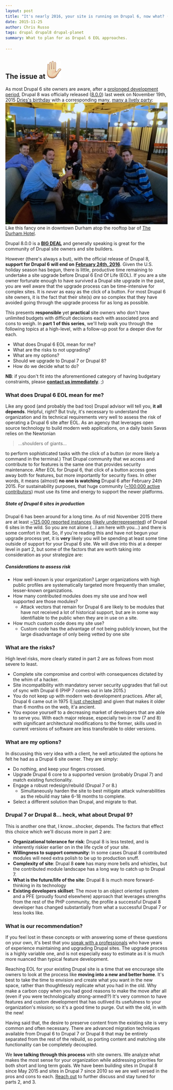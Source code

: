 ```yaml
---
layout: post
title: "It's nearly 2016, your site is running on Drupal 6, now what? (Part 1)"
date: 2015-11-25
author: Chris Russo
tags: drupal drupal8 drupal-planet 
summary: What to plan for as Drupal 6 EOL approaches.

---
```


## The issue at <img src="/assets/img/hand.png" alt="hand">

As most Drupal 6 site owners are aware, after a [prolonged development period](https://www.drupal.org/core/dev-cycle), Drupal 8 was officially released ([8.0.0]((https://www.drupal.org/node/2619030))) last week on November 19th, 2015
[Dries's birthday](https://en.wikipedia.org/wiki/Dries_Buytaert) with a corresponding many, [many a lively party](https://twitter.com/hashtag/Celebr8D8?src=hash): 
<img src="/assets/img/celebr8d8.jpg" alt="Drupal 8 celebration #celebr8d8">
<span class="caption">Like this fancy one in downtown Durham atop the rooftop bar of [The Durham Hotel](http://thedurham.com/).</span> 

Drupal 8.0.0 is a [**BIG DEAL**](http://celebratedrupal8.com/) and generally speaking is great for the community of Drupal site owners and site builders.

However (there's always a but), with the official release of Drupal 8, 
**support for Drupal 6 will end on** [**February 24th, 2016**](https://www.drupal.org/drupal-6-eol). Given the U.S. holiday 
season has begun, there is little, productive time remaining to undertake a site upgrade before Drupal 6 End Of Life (EOL). If you are a site owner fortunate enough to have survived a Drupal site
upgrade in the past, you are well aware that the upgrade process can be time-intensive for complex sites. It is _never_ as easy as the click of a button. For most Drupal 6 site owners, it is the fact
that their site(s) _are_ so complex that they have avoided going through the upgrade process for as long as possible.

This presents **responsible** yet **practical** site owners who don't have unlimited budgets with difficult decisions each with associated 
pros and cons to weigh. In **part 1 of this series**, we'll help walk you through the following topics at a high-level, 
 with a follow-up post for a deeper dive for each.
 
 + What does Drupal 6 EOL mean for me?
 + What are the risks to not upgrading? 
 + What are my options?
 + Should we upgrade to Drupal 7 or Drupal 8?
 + How do we decide what to do?

 
**NB**: if you don't fit into the aforementioned category of having budgetary constraints, please [**contact us immediately**](/contact). ;)

### What does Drupal 6 EOL mean for me?

Like any good (and probably the bad too) Drupal advisor will tell you, **it all depends**. Helpful, right? But truly, it's necessary to understand the 
organization and its 
technical requirements very well to assess the risk of operating a Drupal 6 site after EOL.
As an agency that leverages open source technology to build modern web applications, on a daily basis Savas relies on the Newtonian 

> ...shoulders of giants...

to perform sophisticated tasks with the click of a button (or more likely a command in the terminal.) That Drupal community that we access and contribute to
 for features
is the same one that provides security maintenance. After EOL for Drupal 6, that click of a button access goes away both for features, but more importantly
 for security fixes. In other words, it means (almost) **no one is watching** Drupal 6 after February 24th 2015. For sustainability purposes, that huge community 
 ([~100,000 active contributors](https://www.drupal.org/#community-stats)) must use its time and energy to support the newer platforms.
  
##### State of Drupal 6 sites in production

Drupal 6 has been around for a long time. As of mid November 2015 there are at least 
[~125,000 reported instances](https://www.drupal.org/project/usage/drupal) ([likely underrepresented](https://www.drupal.org/node/329620)) of 
Drupal 6 sites in the wild. So you are not alone (...I am here with you...) and there is some comfort in that. So, if you're reading this and have not 
begun your upgrade process yet, it is **very** likely you will be spending at least some time outside of support for your Drupal 6 site. 
We will dive into this at a deeper level in part 2, but some of the factors that are worth taking into consideration as your strategize are:

##### Considerations to assess risk
+ How well-known is your organization? Larger organizations with high public profiles are systematically targeted more frequently than smaller, lesser-known organizations.
+ How many contributed modules does my site use and how well supported are those modules?
  + Attack vectors that remain for Drupal 6 are likely to be modules that have not received a lot of historical support, but are in some way identifiable to the public when they are in use on a site.
+ How much custom code does my site use?
  + Custom code has the advantage of not being publicly known, but the large disadvantage of only being vetted by one site
 
### What are the risks?

High level risks, more clearly stated in part 2 are as follows from most severe to least. 


+ Complete site compromise and control with consequences dictated by the whim of a hacker.
+ Site incompatibility with mandatory server security upgrades that fall out of sync with Drupal 6 (PHP 7 comes out in late 2015.)
+ You do not keep up with modern web development practices. After all, Drupal 6 came out in 1975 ([I just checked](https://www.drupal.org/drupal-6.0)) and given that makes it older than 6 months on the web, it'a ancient.
+ You expose yourself to a decreasing market of developers that are able to serve you. With each major release, especially two in row (7 and 8) with significant architectural modifications to the former, skills used in current versions
of software are less transferable to older versions. 

 
### What are my options?

In discussing this very idea with a client, he well articulated the options he felt he had as a Drupal 6 site owner. They are simply:

 + Do nothing, and keep your fingers crossed.
 + Upgrade Drupal 6 core to a supported version (probably Drupal 7) and match existing functionality.
 + Engage a robust redesign/rebuild (Drupal 7 or 8.)
   + Simultaneously harden the site to best mitigate attack vulnerabilities as the rebuild may take 6-18 months to complete.
 + Select a different solution than Drupal, and migrate to that.
 
 
### Drupal 7 or Drupal 8... heck, what about Drupal 9?

This is another one that, I know...shocker, depends. The factors that effect this choice which we'll discuss more in part 2 are:

 + **Organizational tolerance for risk**: Drupal 8 is less tested, and is inherently riskier earlier on in the life cycle of your site.
 + **Willingness to support community**: In some cases Drupal 8 contributed modules will need extra polish to be up to production snuff.
 + **Complexity of site**: Drupal 8 **core** has many more bells and whistles, but the contributed module landscape has a long way to catch up to Drupal 7.
 + **What is the future/life of the site**: Drupal 8 is much more forward-thinking in its technology
 + **Existing developers skillset**: The move to an object oriented system and a PFE (proudly found elsewhere) approach that leverages strengths from the rest of the PHP community,
  the profile a successful Drupal 8 developer has changed substantially from what a successful Drupal 7 or less looks like.

### What is our recommendation?

If you feel lost in these concepts or with answering some of these questions on your own, it's best that you [speak with a professionals](/contact) who 
have years of experience maintaining and upgrading Drupal sites. The upgrade process 
is a highly variable one, and is not especially easy to estimate as it is much more nuanced than typical feature development. 
 
Reaching EOL for your existing Drupal site is a time that we encourage site owners to look at the process like **moving into a new and better home**. 
It's best to take the time to envision and create what you want in the new space, rather than thoughtlessly replicate what you had in the old.
Why make a carbon copy when you had good reasons to make the move after all (even if you were technologically strong-armed!?) It's very common to have 
features and custom development that has outlived its usefulness to your organization's mission; so it's a good time to purge. Out with the old, in with the new!

Having said that, the desire to preserve content from the existing site is very common and often necessary. There are advanced
migration techniques available from Drupal 6 to Drupal 7 or Drupal 8 that may be entirely separated from the rest of the rebuild, so porting content
and matching site functionality can be completely decoupled.
 
We **love talking through this process** with site owners. We analyze what makes the most sense for your organization while addressing priorities for both short and long term goals.
We have been building sites in Drupal 8 since May 2015 and sites in Drupal 7 since 2010 so we are well versed in the pros and cons to each. [Reach out](/contact) to further discuss and stay tuned for parts 2, and 3.

